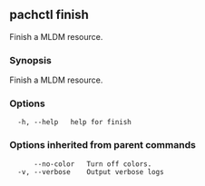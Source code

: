 ## pachctl finish

Finish a MLDM resource.

### Synopsis

Finish a MLDM resource.

### Options

```
  -h, --help   help for finish
```

### Options inherited from parent commands

```
      --no-color   Turn off colors.
  -v, --verbose    Output verbose logs
```

